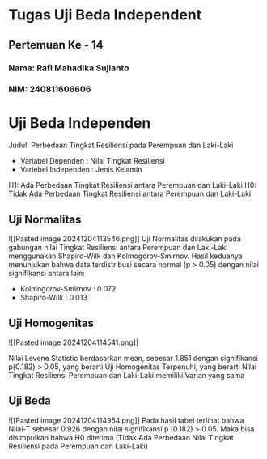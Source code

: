 
# Tugas Uji Beda Independent
## Pertemuan Ke - 14 

### Nama: Rafi Mahadika Sujianto
### NIM: 240811606606


# Uji Beda Independen

Judul: Perbedaan Tingkat Resiliensi pada Perempuan dan Laki-Laki
- Variabel Dependen : Nilai Tingkat Resiliensi
- Variebel Independen : Jenis Kelamin


H1: Ada Perbedaan Tingkat Resiliensi antara Perempuan dan Laki-Laki
H0: Tidak Ada Perbedaan Tingkat Resiliensi antara Perempuan dan Laki-Laki

## Uji Normalitas

![[Pasted image 20241204113546.png]]
Uji Normalitas dilakukan pada gabungan nilai Tingkat Resiliensi antara Perempuan dan Laki-Laki menggunakan Shapiro-Wilk dan Kolmogorov-Smirnov. Hasil keduanya menunjukan bahwa data terdistribusi secara normal (p > 0.05) dengan nilai signifikansi antara lain:
- Kolmogorov-Smirnov : 0.072
- Shapiro-Wilk : 0.013


## Uji Homogenitas

![[Pasted image 20241204114541.png]]

Nilai Levene Statistic berdasarkan mean, sebesar 1.851 dengan signifikansi p(0.182) > 0.05, yang berarti Uji Homogenitas Terpenuhi, yang berarti Nilai Tingkat Resiliensi Perempuan dan Laki-Laki memiliki Varian yang sama

## Uji Beda

![[Pasted image 20241204114954.png]]
Pada hasil tabel terlihat bahwa Nilai-T sebesar 0.926 dengan nilai signifikansi p (0.182) > 0.05. Maka bisa disimpulkan bahwa H0 diterima (Tidak Ada Perbedaan Nilai Tingkat Resiliensi pada Perempuan dan Laki-Laki)

